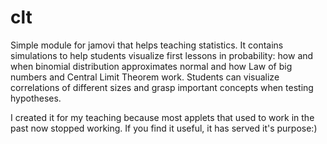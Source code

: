 # clt
Simple module for jamovi that helps teaching statistics.
It contains simulations to help students visualize first lessons in probability:
  how and when binomial distribution approximates normal and how Law of big
  numbers and Central Limit Theorem work. Students can visualize correlations of
  different sizes and grasp important concepts when testing hypotheses.

I created it for my teaching because most applets that used to work in the past now stopped working. If you find it useful, it has served it's purpose:)
